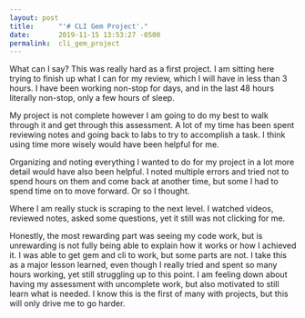 ```yaml
---
layout: post
title:      "'# CLI Gem Project'."
date:       2019-11-15 13:53:27 -0500
permalink:  cli_gem_project
---
```



What can I say? This was really hard as a first project. I am sitting here trying to finish up what I can for my review, which I will have in less than 3 hours. I have been working non-stop for days, and in the last 48 hours literally non-stop, only a few hours of sleep. 

My project is not complete however I am going to do my best to walk through it and get through this assessment. A lot of my time has been spent reviewing notes and going back to labs to try to accomplish a task. I think using time more wisely would have been helpful for me. 

Organizing and noting everything I wanted to do for my project in a lot more detail would have also been helpful. I noted multiple errors and tried not to spend hours on them and come back at another time, but some I had to spend time on to move forward. Or so I thought. 

Where I am really stuck is scraping to the next level. I watched videos, reviewed notes, asked some questions, yet it still was not clicking for me. 

Honestly, the most rewarding part was seeing my code work, but is unrewarding is not fully being able to explain how it works or how I achieved it. I was able to get gem and cli to work, but some parts are not. 
I take this as a major lesson learned, even though I really tried and spent so many hours working, yet still struggling up to this point. I am feeling down about having my assessment with uncomplete work, but also motivated to still learn what is needed. I know this is the first of many with projects, but this will only drive me to go harder. 


